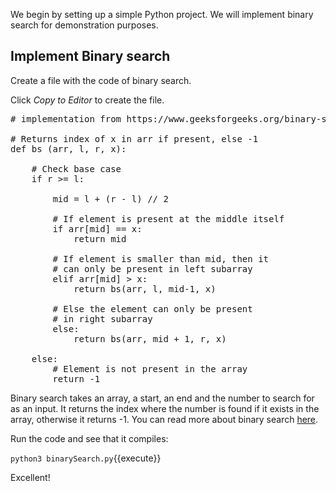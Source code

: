 We begin by setting up a simple Python project. 
We will implement binary search for demonstration purposes.

## Implement Binary search
Create a file with the code of binary search.

Click *Copy to Editor* to create the file.
<pre class="file" data-filename="/root/binary-search/search/binarySearch.py" data-target="replace">
# implementation from https://www.geeksforgeeks.org/binary-search/

# Returns index of x in arr if present, else -1
def bs (arr, l, r, x):

	# Check base case
	if r >= l:

		mid = l + (r - l) // 2

		# If element is present at the middle itself
		if arr[mid] == x:
			return mid
		
		# If element is smaller than mid, then it
		# can only be present in left subarray
		elif arr[mid] > x:
			return bs(arr, l, mid-1, x)

		# Else the element can only be present
		# in right subarray
		else:
			return bs(arr, mid + 1, r, x)

	else:
		# Element is not present in the array
		return -1
</pre>

Binary search takes an array, a start, an end and the number to search for as an input. 
It returns the index where the number is found if it exists in the array, otherwise it returns -1. You can read more about binary search [here](https://www.geeksforgeeks.org/binary-search/).

Run the code and see that it compiles:

`python3 binarySearch.py`{{execute}}

Excellent! 



